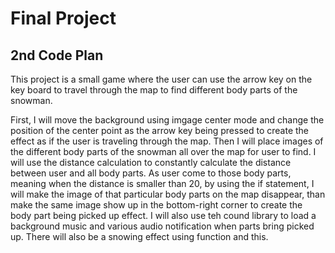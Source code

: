 # Final Project


## 2nd Code Plan

This project is a small game where the user can use the arrow key on the key board to travel through the map to find different body parts of the snowman.

First, I will move the background using imgage center mode and change the position of the center point as the arrow key being pressed to create the effect as if the user is traveling through the map. Then I will place images of the different body parts of the snowman all over the map for user to find. I will use the distance calculation to constantly calculate the distance between user and all body parts. As user come to those body parts, meaning when the distance is smaller than 20, by using the if statement, I will make the image of that particular body parts on the map disappear, than make the same image show up in the bottom-right corner to create the body part being picked up effect. I will also use teh cound library to load a background music and various audio notification when parts bring picked up. There will also be a snowing effect using function and this.

